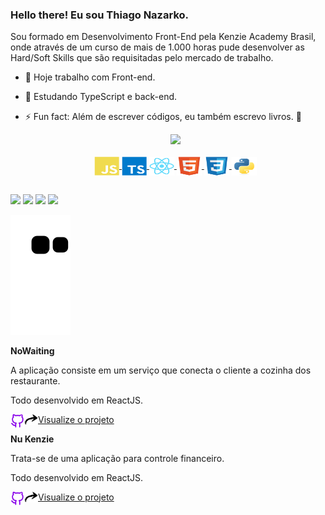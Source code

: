### Hello there! Eu sou Thiago Nazarko.

Sou formado em Desenvolvimento Front-End pela Kenzie Academy Brasil, onde através de um curso de mais de 1.000 horas pude desenvolver as Hard/Soft Skills que são requisitadas pelo mercado de trabalho.

- 🔭 Hoje trabalho com Front-end.
- 🌱 Estudando TypeScript e back-end.
- ⚡ Fun fact: Além de escrever códigos, eu também escrevo livros. 🤣

  <div align="center">
    <a href="https://github.com/thiagonazarko">
    <img height="180em" src="https://github-readme-stats.vercel.app/api?username=thiagonazarko&show_icons=true&theme=dark&include_all_commits=true&count_private=true"/>
  
  <div style="display: inline_block"><br>
    <img align="center" alt="Rafa-Js" height="30" width="40" src="https://raw.githubusercontent.com/devicons/devicon/master/icons/javascript/javascript-plain.svg">
    <img align="center" alt="Rafa-Ts" height="30" width="40" src="https://raw.githubusercontent.com/devicons/devicon/master/icons/typescript/typescript-plain.svg">
    <img align="center" alt="Rafa-React" height="30" width="40" src="https://raw.githubusercontent.com/devicons/devicon/master/icons/react/react-original.svg">
    <img align="center" alt="Rafa-HTML" height="30" width="40" src="https://raw.githubusercontent.com/devicons/devicon/master/icons/html5/html5-original.svg">
    <img align="center" alt="Rafa-CSS" height="30" width="40" src="https://raw.githubusercontent.com/devicons/devicon/master/icons/css3/css3-original.svg">
    <img align="center" alt="Rafa-Py" height="30" width="40" src="https://raw.githubusercontent.com/devicons/devicon/master/icons/python/python-original.svg">
    
  </div>
  
  ##
 
<div> 

  <a href="https://instagram.com/thiagonazarko" target="_blank"><img src="https://img.shields.io/badge/-Instagram-%23E4405F?style=for-the-badge&logo=instagram&logoColor=white" target="_blank"></a>
 	<a href="https://www.twitch.tv/thnazarko" target="_blank"><img src="https://img.shields.io/badge/Twitch-9146FF?style=for-the-badge&logo=twitch&logoColor=white" target="_blank"></a>
  <a href = "mailto:thnzk1@gmail.com"><img src="https://img.shields.io/badge/-Gmail-%23333?style=for-the-badge&logo=gmail&logoColor=white" target="_blank"></a>
  <a href="https://www.linkedin.com/in/thiago-nazarko-b23a13148" target="_blank"><img src="https://img.shields.io/badge/-LinkedIn-%230077B5?style=for-the-badge&logo=linkedin&logoColor=white" target="_blank"></a> 
 
  ![Snake animation](https://github.com/rafaballerini/rafaballerini/blob/output/github-contribution-grid-snake.svg)
 
</div>

<td width="40%">
      <p><strong>NoWaiting</strong></p>
      <p>A aplicação consiste em um serviço que conecta o cliente a cozinha dos restaurante.</p>
      <p>Todo desenvolvido em ReactJS.</p>
                <a href="https://github.com/Kenzie-Academy-Brasil-Developers/react-entrega-s1-nu-kenzie-thiagonazarko" target="_blank">
            <img align="left" alt="GitHub" width="22px" src="https://raw.githubusercontent.com/fabiojcp/pics/main/symbole-github-violet.png" />
          </a>
          <a href="https://no-waiting-thiagonazarko.vercel.app" target="_blank">
            <p>Visualize o projeto<img align="left" alt="NuKenzie" width="22px" src="https://raw.githubusercontent.com/fabiojcp/pics/main/projects/arrow.png" /></p>
          </a>
  </td> 
    
 <td width="40%">
      <p><strong>Nu Kenzie</strong></p>
      <p>Trata-se de uma aplicação para controle financeiro.</p>
      <p>Todo desenvolvido em ReactJS.</p>
                <a href="https://github.com/Kenzie-Academy-Brasil-Developers/react-entrega-s1-nu-kenzie-thiagonazarko" target="_blank">
            <img align="left" alt="GitHub" width="22px" src="https://raw.githubusercontent.com/fabiojcp/pics/main/symbole-github-violet.png" />
          </a>
          <a href="https://react-entrega-s1-nu-kenzie-thiagonazarko-thiagonazarko.vercel.app" target="_blank">
            <p>Visualize o projeto<img align="left" alt="NuKenzie" width="22px" src="https://raw.githubusercontent.com/fabiojcp/pics/main/projects/arrow.png" /></p>
          </a>
    </td>
